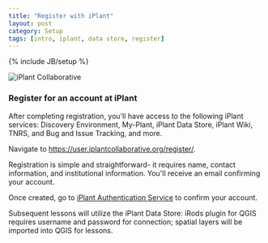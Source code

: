 ```yaml
---
title: "Register with iPlant"
layout: post
category: Setup
tags: [intro, iplant, data store, register]
---
```


{% include JB/setup %}

![iPlant Collaborative]({{BASE_PATH}}{{ASSET_PATH}}/images/iplant-logo.jpg)

### Register for an account at iPlant

After completing registration, you'll have access to the following iPlant services: Discovery Environment, My-Plant, iPlant Data Store, iPlant Wiki, TNRS, and Bug and Issue Tracking, and more.

Navigate to <a href="https://user.iplantcollaborative.org/register/" target="_blank">https://user.iplantcollaborative.org/register/</a>.

Registration is simple and straightforward- it requires name, contact information, and institutional information. You'll receive an email confirming your account.

Once created, go to <a href="https://auth.iplantcollaborative.org/cas4/login?service=https://user.iplantcollaborative.org/security/authenticate" target="_blank">iPlant Authentication Service</a> to confirm your account.

Subsequent lessons will utilize the iPlant Data Store: iRods plugin for QGIS requires username and password for connection; spatial layers will be imported into QGIS for lessons.

